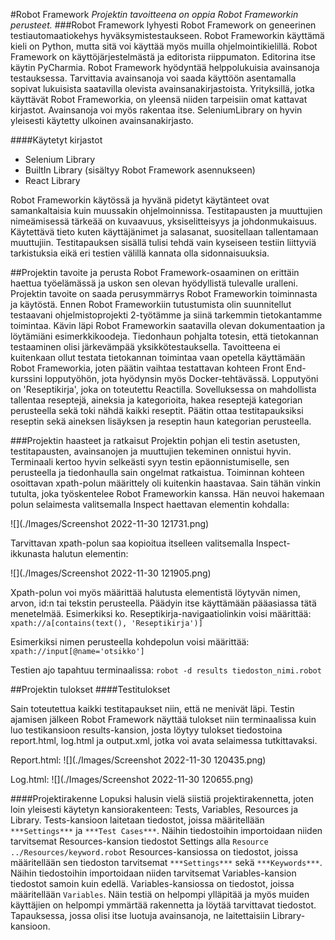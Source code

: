 #Robot Framework
*Projektin tavoitteena on oppia Robot Frameworkin perusteet.*
###Robot Framework lyhyesti
Robot Framework on geneerinen testiautomaatiokehys hyväksymistestaukseen. Robot Frameworkin käyttämä kieli on Python,
mutta sitä voi käyttää myös muilla ohjelmointikielillä. Robot Framework on käyttöjärjestelmästä ja editorista 
riippumaton. Editorina itse käytin PyCharmia. Robot Framework hyödyntää helppolukuisia avainsanoja testauksessa. 
Tarvittavia avainsanoja voi saada käyttöön asentamalla sopivat lukuisista saatavilla olevista avainsanakirjastoista. 
Yrityksillä, jotka käyttävät Robot Frameworkia, on yleensä niiden tarpeisiin omat kattavat kirjastot. Avainsanoja voi 
myös rakentaa itse. SeleniumLibrary on hyvin yleisesti käytetty ulkoinen avainsanakirjasto.

####Käytetyt kirjastot
* Selenium Library
* BuiltIn Library (sisältyy Robot Framework asennukseen)
* React Library

Robot Frameworkin käytössä ja hyvänä pidetyt käytänteet ovat samankaltaisia kuin muussakin ohjelmoinnissa. Testitapausten 
ja muuttujien nimeämisessä tärkeää on kuvaavuus, yksiselitteisyys ja johdonmukaisuus. Käytettävä tieto kuten käyttäjänimet 
ja salasanat, suositellaan tallentamaan muuttujiin. Testitapauksen sisällä tulisi tehdä vain kyseiseen testiin liittyviä 
tarkistuksia eikä eri testien välillä kannata olla sidonnaisuuksia.

##Projektin tavoite ja perusta
Robot Framework-osaaminen on erittäin haettua työelämässä ja uskon sen olevan hyödyllistä tulevalle uralleni. Projektin 
tavoite on saada perusymmärrys Robot Frameworkin toiminnasta ja käytöstä. Ennen Robot Frameworkiin tutustumista olin 
suunnitellut testaavani ohjelmistoprojekti 2-työtämme ja siinä tarkemmin tietokantamme toimintaa. Kävin läpi Robot 
Frameworkin saatavilla olevan dokumentaation ja löytämiäni esimerkkikoodeja. Tiedonhaun pohjalta totesin, että tietokannan 
testaaminen olisi järkevämpää yksikkötestauksella. Tavoitteena ei kuitenkaan ollut testata tietokannan toimintaa vaan 
opetella käyttämään Robot Frameworkia, joten päätin vaihtaa testattavan kohteen Front End-kurssini lopputyöhön, jota 
hyödynsin myös Docker-tehtävässä. Lopputyöni on 'Reseptikirja', joka on toteutettu Reactilla. Sovelluksessa on mahdollista 
tallentaa reseptejä, aineksia ja kategorioita, hakea reseptejä kategorian perusteella sekä toki nähdä kaikki reseptit. 
Päätin ottaa testitapauksiksi reseptin sekä aineksen lisäyksen ja reseptin haun kategorian perusteella.

###Projektin haasteet ja ratkaisut
Projektin pohjan eli testin asetusten, testitapausten, avainsanojen ja muuttujien tekeminen onnistui hyvin. Terminaali
kertoo hyvin selkeästi syyn testin epäonnistumiselle, sen perusteella ja tiedonhaulla sain ongelmat ratkaistua.
Toiminnan kohteen osoittavan xpath-polun määrittely oli kuitenkin haastavaa. Sain tähän vinkin tutulta, joka työskentelee
Robot Frameworkin kanssa. Hän neuvoi hakemaan polun selaimesta valitsemalla Inspect haettavan elementin kohdalla:

![](./Images/Screenshot 2022-11-30 121731.png)

Tarvittavan xpath-polun saa kopioitua itselleen valitsemalla Inspect-ikkunasta halutun elementin:

![](./Images/Screenshot 2022-11-30 121905.png)

Xpath-polun voi myös määrittää halutusta elementistä löytyvän nimen, arvon, id:n tai tekstin perusteella. Päädyin itse
käyttämään pääasiassa tätä menetelmää. Esimerkiksi ko. Reseptikirja-navigaatiolinkin voisi määrittää:
```xpath://a[contains(text(), 'Reseptikirja')]```

Esimerkiksi nimen perusteella kohdepolun voisi määrittää: ```xpath://input[@name='otsikko']```

Testien ajo tapahtuu terminaalissa: ```robot -d results tiedoston_nimi.robot```

##Projektin tulokset
####Testitulokset

Sain toteutettua kaikki testitapaukset niin, että ne menivät läpi. Testin ajamisen jälkeen Robot Framework näyttää 
tulokset niin terminaalissa kuin luo testikansioon results-kansion, josta löytyy tulokset tiedostoina report.html, 
log.html ja output.xml, jotka voi avata selaimessa tutkittavaksi.

Report.html:
![](./Images/Screenshot 2022-11-30 120435.png)

Log.html:
![](./Images/Screenshot 2022-11-30 120655.png)

####Projektirakenne
Lopuksi halusin vielä siistiä projektirakennetta, joten loin yleisesti käytetyn kansiorakenteen: Tests, Variables, 
Resources ja Library. Tests-kansioon laitetaan tiedostot, joissa määritellään ```***Settings***``` ja ```***Test Cases***```.
Näihin tiedostoihin importoidaan niiden tarvitsemat Resources-kansion tiedostot Settings alla
```Resource        ../Resources/keyword.robot``` Resources-kansiossa on tiedostot, joissa määritellään sen tiedoston
tarvitsemat ```***Settings***``` sekä ```***Keywords***```. Näihin tiedostoihin importoidaan niiden tarvitsemat
Variables-kansion tiedostot samoin kuin edellä. Variables-kansiossa on tiedostot, joissa määritellään ```Variables```.
Näin testiä on helpompi ylläpitää ja myös muiden käyttäjien on helpompi ymmärtää rakennetta ja löytää tarvittavat tiedostot.
Tapauksessa, jossa olisi itse luotuja avainsanoja, ne laitettaisiin Library-kansioon.
